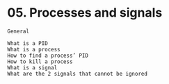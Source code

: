 # 05. Processes and signals

    General

    What is a PID
    What is a process
    How to find a process’ PID
    How to kill a process
    What is a signal
    What are the 2 signals that cannot be ignored

